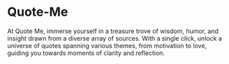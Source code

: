 # Quote-Me
At Quote Me, immerse yourself in a treasure trove of wisdom, humor, and insight drawn from a diverse array of sources. With a single click, unlock a universe of quotes spanning various themes, from motivation to love, guiding you towards moments of clarity and reflection.
